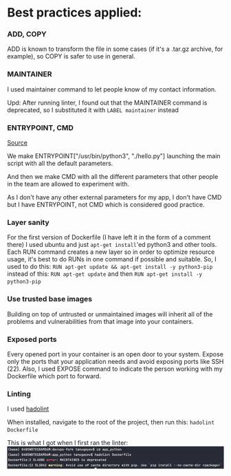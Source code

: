 # Best practices applied:

### ADD, COPY

ADD is known to transform the file in some cases (if it's a .tar.gz archive, for example), so
COPY is safer to use in general.

### MAINTAINER

I used maintainer command to let people know of my contact information.

Upd: After running linter, I found out that the MAINTAINER command is deprecated, so I substituted it with
`LABEL maintainer` instead

### ENTRYPOINT, CMD

[Source](https://www.youtube.com/watch?v=ZB8JBWriDVo)

We make ENTRYPOINT["/usr/bin/python3", "./hello.py"] launching the main script with all the default parameters.

And then we make CMD with all the different parameters that other people in the team are allowed to experiment with.

As I don't have any other external parameters for my app, I don't have CMD but I have ENTRYPOINT, not CMD which
is considered good practice.

### Layer sanity

For the first version of Dockerfile (I have left it in the form of a comment there) I used
ubuntu and just `apt-get install`'ed python3 and other tools.
Each RUN command creates a new layer so in order to optimize resource usage,
it's best to do RUNs in one command if possible and suitable.
So, I used to do this: `RUN apt-get update && apt-get install -y python3-pip` instead of
this:
`RUN apt-get update` and then
`RUN apt-get install -y python3-pip`

### Use trusted base images

Building on top of untrusted or unmaintained images will inherit all
of the problems and vulnerabilities from that image into your containers.

### Exposed ports

Every opened port in your container is an open door to your system.
Expose only the ports that your application needs and avoid exposing ports like SSH (22).
Also, I used EXPOSE command to indicate the person working with my Dockerfile which port to forward.

### Linting

I used [hadolint](https://github.com/hadolint/hadolint)

When installed, navigate to the root of the project, then run this:
`hadolint Dockerfile`

This is what I got when I first ran the linter: ![img.png](img.png)